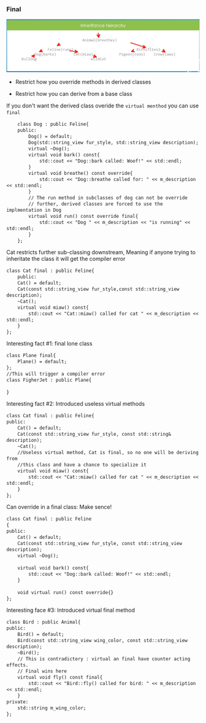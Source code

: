 ### Final

![cap](./cap.png)

- Restrict how you override methods in derived classes

- Restrict how you can derive from a base class

If you don't want the derived class overide the `virtual menthod` you can use `final`

		class Dog : public Feline{
		public:	
			Dog() = default;
			Dog(std::string_view fur_style, std::string_view description);
			virtual ~Dog();
			virtual void bark() const{
				std::cout << "Dog::bark called: Woof!" << std::endl;
			}
			virtual void breathe() const override{
				std::cout << "Dog::breathe called for: " << m_description << std::endl;
			}
			// The run method in subclasses of dog can not be override
			// further, derived classes are forced to use the implmentation in Dog
			virtual void run() const override final{
				std::cout << "Dog " << m_description << "is running" << std::endl;
			}
		};

Cat restricts further sub-classing downstream, Meaning if anyone trying to inheritate the class it will get the compiler error

	class Cat final : public Feline{
		public:
		Cat() = default;
		Cat(const std::string_view fur_style,const std::string_view description);
		~Cat();
		virtual void miaw() const{
			std::cout << "Cat::miaw() called for cat " << m_description << std::endl;
		}
	};

Interesting fact #1: final lone class

	class Plane final{
		Plane() = default;
	};
	//This will trigger a compiler error
	class FigherJet : public Plane{

	}

Interesting fact #2: Introduced useless virtual methods

	class Cat final : public Feline{
	public:
		Cat() = default;
		Cat(const std::string_view fur_style, const std::string& description);
		~Cat();
		//Useless virtual method, Cat is final, so no one will be deriving from
		//this class and have a chance to specialize it
		virtual void miaw() const{
			std::cout << "Cat::miaw() called for cat " << m_description << std::endl;
		}
	};

Can override in a  final class: Make sence!

	class Cat final : public Feline
	{
	public:
		Cat() = default;
		Cat(const std::string_view fur_style, const std::string_view description);
		virtual ~Dog();

		virtual void bark() const{
			std::cout << "Dog::bark called: Woof!" << std::endl;
		}

		void virtual run() const override{}
	};

Interesting face #3: Introduced virtual final method
	
	class Bird : public Animal{
	public:
		Bird() = default;
		Bird(const std::string_view wing_color, const std::string_view description);
		~Bird();
		// This is contradictory : virtual an final have counter acting effects.
		// Final wins here
		virtual void fly() const final{
			std::cout << "Bird::fly() called for bird: " << m_description << std::endl;
		}
	private:
		std::string m_wing_color;
	};